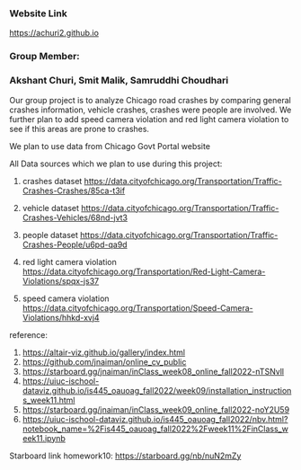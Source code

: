 ### Website Link
https://achuri2.github.io

### Group Member:
### Akshant Churi, Smit Malik, Samruddhi Choudhari

Our group project is to analyze Chicago road crashes by comparing general crashes information, vehicle crashes, crashes were people are involved. We further plan to add speed camera violation and red light camera violation to see if this areas are prone to crashes.

We plan to use data from Chicago Govt Portal website

All Data sources which we plan to use during this project:
1. crashes dataset https://data.cityofchicago.org/Transportation/Traffic-Crashes-Crashes/85ca-t3if

2. vehicle dataset
https://data.cityofchicago.org/Transportation/Traffic-Crashes-Vehicles/68nd-jvt3

3. people dataset
https://data.cityofchicago.org/Transportation/Traffic-Crashes-People/u6pd-qa9d

4. red light camera violation
https://data.cityofchicago.org/Transportation/Red-Light-Camera-Violations/spqx-js37

5. speed camera violation
https://data.cityofchicago.org/Transportation/Speed-Camera-Violations/hhkd-xvj4

 reference: 
 1. https://altair-viz.github.io/gallery/index.html
 2. https://github.com/jnaiman/online_cv_public
 3. https://starboard.gg/jnaiman/inClass_week08_online_fall2022-nTSNvll
 4. https://uiuc-ischool-dataviz.github.io/is445_oauoag_fall2022/week09/installation_instructions_week11.html
 5. https://starboard.gg/jnaiman/inClass_week09_online_fall2022-noY2U59
 6. https://uiuc-ischool-dataviz.github.io/is445_oauoag_fall2022/nbv.html?notebook_name=%2Fis445_oauoag_fall2022%2Fweek11%2FinClass_week11.ipynb
 
Starboard link homework10: https://starboard.gg/nb/nuN2mZy
